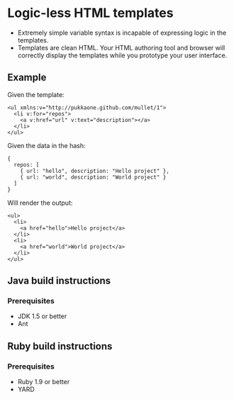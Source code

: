 # Logic-less HTML templates

  * Extremely simple variable syntax is incapable of expressing logic in the
    templates.
  * Templates are clean HTML.  Your HTML authoring tool and browser will
    correctly display the templates while you prototype your user interface.


## Example

Given the template:

    <ul xmlns:v="http://pukkaone.github.com/mullet/1">
      <li v:for="repos">
        <a v:href="url" v:text="description"></a>
      </li>
    </ul>

Given the data in the hash:

    {
      repos: [
        { url: "hello", description: "Hello project" },
        { url: "world", description: "World project" }
      ]
    }

Will render the output:

    <ul>
      <li>
        <a href="hello">Hello project</a>
      </li>
      <li>
        <a href="world">World project</a>
      </li>
    </ul>


## Java build instructions

### Prerequisites

  * JDK 1.5 or better
  * Ant


## Ruby build instructions

### Prerequisites

  * Ruby 1.9 or better
  * YARD
